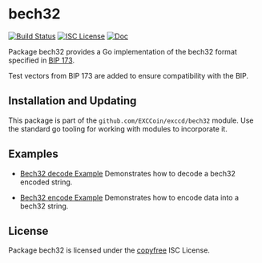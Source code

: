 bech32
==========

[![Build Status](https://github.com/EXCCoin/exccd/workflows/Build%20and%20Test/badge.svg)](https://github.com/EXCCoin/exccd/actions)
[![ISC License](https://img.shields.io/badge/license-ISC-blue.svg)](http://copyfree.org)
[![Doc](https://img.shields.io/badge/doc-reference-blue.svg)](https://pkg.go.dev/github.com/EXCCoin/exccd/bech32)

Package bech32 provides a Go implementation of the bech32 format specified in
[BIP 173](https://github.com/bitcoin/bips/blob/master/bip-0173.mediawiki).

Test vectors from BIP 173 are added to ensure compatibility with the BIP.

## Installation and Updating

This package is part of the `github.com/EXCCoin/exccd/bech32` module.  Use the
standard go tooling for working with modules to incorporate it.

## Examples

* [Bech32 decode Example](https://pkg.go.dev/github.com/EXCCoin/exccd/bech32#example-Decode)
  Demonstrates how to decode a bech32 encoded string.

* [Bech32 encode Example](https://pkg.go.dev/github.com/EXCCoin/exccd/bech32#example-Encode)
  Demonstrates how to encode data into a bech32 string.

## License

Package bech32 is licensed under the [copyfree](http://copyfree.org) ISC
License.
